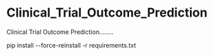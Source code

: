 # Clinical_Trial_Outcome_Prediction
Clinical Trial Outcome Prediction........

pip install --force-reinstall -r requirements.txt
